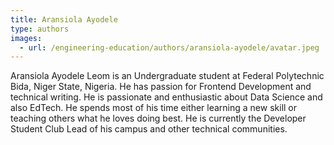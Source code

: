 ```yaml
---
title: Aransiola Ayodele
type: authors
images:
  - url: /engineering-education/authors/aransiola-ayodele/avatar.jpeg 
---
```

Aransiola Ayodele Leom is an Undergraduate student at Federal Polytechnic Bida, Niger State, Nigeria. He has passion for Frontend Development and technical writing. He is passionate and enthusiastic about Data Science and also EdTech. He spends most of his time either learning a new skill or teaching others what he loves doing best. He is currently the Developer Student Club Lead of his campus and other technical communities.
